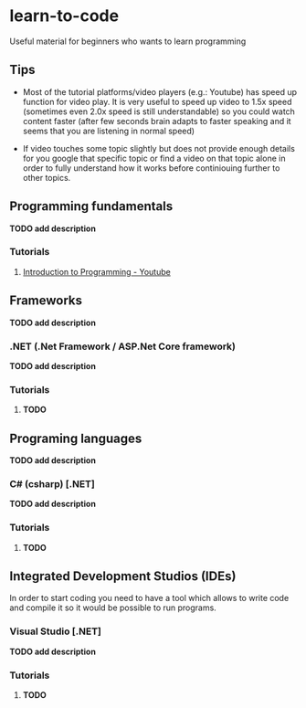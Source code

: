 # learn-to-code

Useful material for beginners who wants to learn programming

## Tips

* Most of the tutorial platforms/video players (e.g.: Youtube) has speed up function for video play. It is very useful to speed up video to 1.5x speed (sometimes even 2.0x speed is still understandable) so you could watch content faster (after few seconds brain adapts to faster speaking and it seems that you are listening in normal speed)

* If video touches some topic slightly but does not provide enough details for you google that specific topic or find a video on that topic alone in order to fully understand how it works before continiouing further to other topics.
 
## Programming fundamentals

**TODO add description**

### Tutorials

1. [Introduction to Programming - Youtube](https://www.youtube.com/watch?v=lJnvq0A_7WQ)

## Frameworks

**TODO add description** 

### **.NET** (.Net Framework / ASP.Net Core framework)

**TODO add description** 

### Tutorials

1. **TODO**

## Programing languages

**TODO add description** 

### **C#** (csharp) [.NET]

**TODO add description**

### Tutorials

1. **TODO**

## Integrated Development Studios (IDEs)

In order to start coding you need to have a tool which allows to write code and compile it so it would be possible to run programs.

### **Visual Studio** [.NET]

**TODO add description** 

### Tutorials

1. **TODO**
